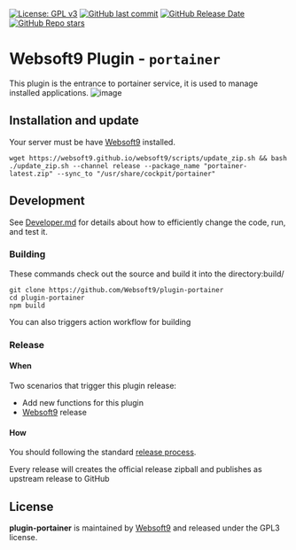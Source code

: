 [![License: GPL v3](https://img.shields.io/badge/License-GPL%20v3-blue.svg)](http://www.gnu.org/licenses/gpl-3.0)
[![GitHub last commit](https://img.shields.io/github/last-commit/websoft9/plugin-portainer)](https://github.com/websoft9/plugin-portainer)
[![GitHub Release Date](https://img.shields.io/github/release-date/websoft9/plugin-portainer)](https://github.com/websoft9/plugin-portainer)
[![GitHub Repo stars](https://img.shields.io/github/stars/websoft9/plugin-portainer?style=social)](https://github.com/websoft9/plugin-portainer)

# Websoft9 Plugin - `portainer`

This plugin is the entrance to portainer service, it is used to manage installed applications.
![image](https://github.com/Websoft9/plugin-portainer/assets/43192516/0f88c447-cde7-4b84-bdd4-f24f59075530)

## Installation and update

Your server must be have [Websoft9](https://github.com/Websoft9) installed.  

```
wget https://websoft9.github.io/websoft9/scripts/update_zip.sh && bash ./update_zip.sh --channel release --package_name "portainer-latest.zip" --sync_to "/usr/share/cockpit/portainer"
```

## Development

See [Developer.md](docs/developer.md) for details about how to efficiently change the code, run, and test it.

### Building

These commands check out the source and build it into the directory:build/
```
git clone https://github.com/Websoft9/plugin-portainer
cd plugin-portainer
npm build
```
You can also triggers action workflow for building

### Release

#### When

Two scenarios that trigger this plugin release:

* Add new functions for this plugin
* [Websoft9](https://github.com/Websoft9/websoft9) release

#### How

You should following the standard [release process](https://github.com/Websoft9/websoft9/blob/main/docs/plugin-developer.md#release).   

Every release will creates the official release zipball and publishes as upstream release to GitHub

## License

**plugin-portainer** is maintained by [Websoft9](https://www.websoft9.com) and released under the GPL3 license.
